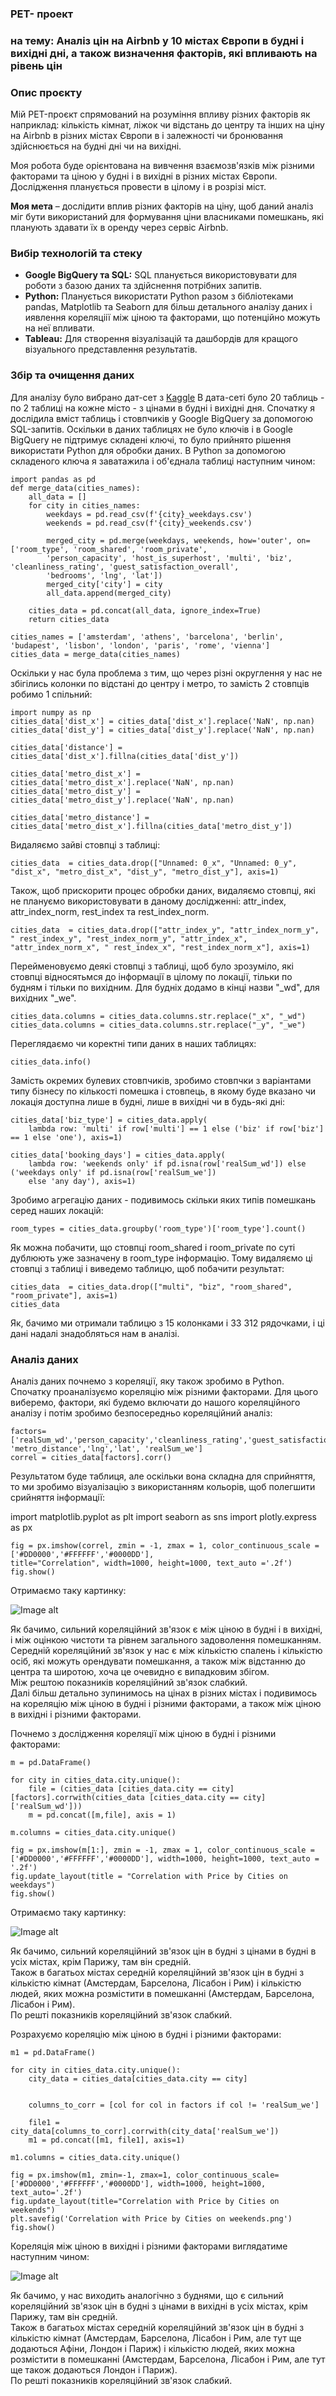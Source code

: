 ### PET- проект  
### на тему: **Аналіз цін на Airbnb у 10 містах Європи в будні і вихідні дні, а також визначення факторів, які впливають на рівень цін**  


### **Опис проєкту**  

Мій PET-проєкт спрямований на розуміння впливу  різних факторів як наприклад: кількість кімнат, ліжок чи відстань до центру та інших на ціну на Airbnb в різних містах Європи в і залежності чи бронювання здійснюється на будні дні чи на вихідні.  

Моя робота буде орієнтована на вивчення взаємозв'язків  між різними факторами та ціною у будні і в вихідні в різних містах Європи. Дослідження планується провести в цілому і в розрізі міст.  

**Моя мета** – дослідити вплив різних факторів на ціну, щоб даний аналіз міг бути використаний для формування ціни власниками помешкань, які планують здавати їх в оренду через сервіс Airbnb.  

### **Вибір технологій та стеку**
* **Google BigQuery та SQL:** SQL планується використовувати для роботи з базою даних та здійснення потрібних запитів.
* **Python:** Планується використати Python разом з бібліотеками pandas, Matplotlib та Seaborn для більш детального аналізу даних і иявлення кореляціії між ціною та факторами, що потенційно можуть на неї впливати.
* **Tableau:** Для створення візуалізацій та дашбордів для кращого візуального представлення результатів.

### **Збір та очищення даних**  
Для аналізу було вибрано дат-сет з [Kaggle](https://www.kaggle.com/datasets/thedevastator/airbnb-prices-in-european-cities/data) В дата-сеті було 20 таблиць - по 2 таблиці на кожне місто - з цінами в будні і вихідні дня. Спочатку я дослідила вміст таблиць і стовпчиків у  Google BigQuery за допомогою SQL-запитів. Оскільки в даних таблицях не було ключів і в Google BigQuery не підтримує складені ключі, то було прийнято рішення використати Python для обробки даних. В Python за допомогою складеного ключа я заватажила і об'єднала таблиці наступним чином:  

```
import pandas as pd
def merge_data(cities_names):
    all_data = []
    for city in cities_names:
        weekdays = pd.read_csv(f'{city}_weekdays.csv') 
        weekends = pd.read_csv(f'{city}_weekends.csv') 
        
        merged_city = pd.merge(weekdays, weekends, how='outer', on=['room_type', 'room_shared', 'room_private',
        'person_capacity', 'host_is_superhost', 'multi', 'biz', 'cleanliness_rating', 'guest_satisfaction_overall',
        'bedrooms', 'lng', 'lat'])
        merged_city['city'] = city
        all_data.append(merged_city)
    
    cities_data = pd.concat(all_data, ignore_index=True)
    return cities_data

cities_names = ['amsterdam', 'athens', 'barcelona', 'berlin', 'budapest', 'lisbon', 'london', 'paris', 'rome', 'vienna']
cities_data = merge_data(cities_names)
```

Оскільки у нас була проблема з тим, що через різні округлення у нас не збігілись колонки по відстані до центру і метро, то замість 2 стовпців робимо 1 спільний:

```
import numpy as np
cities_data['dist_x'] = cities_data['dist_x'].replace('NaN', np.nan)
cities_data['dist_y'] = cities_data['dist_y'].replace('NaN', np.nan)

cities_data['distance'] = cities_data['dist_x'].fillna(cities_data['dist_y'])

cities_data['metro_dist_x'] = cities_data['metro_dist_x'].replace('NaN', np.nan)
cities_data['metro_dist_y'] = cities_data['metro_dist_y'].replace('NaN', np.nan)

cities_data['metro_distance'] = cities_data['metro_dist_x'].fillna(cities_data['metro_dist_y'])
```

Видаляємо зайві стовпці з таблиці:

```
cities_data  = cities_data.drop(["Unnamed: 0_x", "Unnamed: 0_y", "dist_x", "metro_dist_x", "dist_y", "metro_dist_y"], axis=1)
```

Також, щоб прискорити процес обробки даних, видаляємо стовпці, які не плануємо використовувати в даному дослідженні: attr_index, attr_index_norm, rest_index та rest_index_norm.

```
cities_data  = cities_data.drop(["attr_index_y", "attr_index_norm_y", " rest_index_y", "rest_index_norm_y", "attr_index_x",
"attr_index_norm_x", " rest_index_x", "rest_index_norm_x"], axis=1)
```

Перейменовуємо деякі стовпці з таблиці, щоб було зрозуміло, які стовпці відносятьмся до інформації в цілому по локації, тільки по будням і тільки по вихідним.
Для будніх додамо в кінці назви "_wd", для вихідних "_we".

```
cities_data.columns = cities_data.columns.str.replace("_x", "_wd")
cities_data.columns = cities_data.columns.str.replace("_y", "_we")
```

Переглядаємо чи коректні типи даних в наших таблицях:

```
cities_data.info()
```

Замість окремих булевих стовпчиків, зробимо стовпчки з варіантами типу бізнесу по кількості помешка і стовпець, в якому буде вказано чи локація доступна лише в будні, лише в вихідні чи в будь-які дні:

```
cities_data['biz_type'] = cities_data.apply(    
    lambda row: 'multi' if row['multi'] == 1 else ('biz' if row['biz'] == 1 else 'one'), axis=1)

cities_data['booking_days'] = cities_data.apply(    
    lambda row: 'weekends only' if pd.isna(row['realSum_wd']) else ('weekdays only' if pd.isna(row['realSum_we'])
    else 'any day'), axis=1)
```

Зробимо агрегацію даних - подивимось скільки яких типів помешкань серед наших локацій:

```
room_types = cities_data.groupby('room_type')['room_type'].count()
```

Як можна побачити, що стовпці  room_shared і  room_private по суті дублюють уже зазначену в room_type інформацію. Тому видаляємо ці стовпці з таблиці і виведемо таблицю, щоб побачити результат:

```
cities_data  = cities_data.drop(["multi", "biz", "room_shared", "room_private"], axis=1)
cities_data
```

Як, бачимо ми отримали таблицю з 15 колонками і 33 312 рядочками, і ці дані надалі знадобляться нам в аналізі.

### **Аналіз даних**  
Аналіз даних почнемо з кореляції, яку також зробимо в Python.  
Спочатку проаналізуємо кореляцію між різними факторами. Для цього виберемо, фактори, які будемо включати до нашого кореляційного аналізу і потім зробимо безпосередньо кореляційний аналіз:

```
factors=['realSum_wd','person_capacity','cleanliness_rating','guest_satisfaction_overall','bedrooms','distance',
'metro_distance','lng','lat', 'realSum_we']
correl = cities_data[factors].corr()
```

Результатом буде таблиця, але оскільки вона складна для сприйняття, то ми зробимо візуалізацію з використанням кольорів, щоб полегшити срийняття інформації:

import matplotlib.pyplot as plt
import seaborn as sns
import plotly.express as px

```
fig = px.imshow(correl, zmin = -1, zmax = 1, color_continuous_scale = ['#DD0000','#FFFFFF','#0000DD'],
title="Correlation", width=1000, height=1000, text_auto ='.2f')
fig.show()
```

Отримаємо таку картинку:

![Image alt](3_Correlation.png)

Як бачимо, сильний кореляційний зв'язок є між ціною в будні і в вихідні, і між оцінкою чистоти та рівнем загального задоволення помешканням.  
Середній кореляційний зв'язок у нас є між кількістю спалень і кількістю осіб, які можуть орендувати помешкання, а також між відстанню до центра та широтою, хоча це очевидно є випадковим збігом.  
Між рештою показників кореляційний зв'язок слабкий.  
Далі більш детально зупинимось на цінах в різних містах і подивимось на кореляцію між ціною в будні і різними факторами, а також між ціною в вихідні і різними факторами.  

Почнемо з дослідження кореляції між ціною в будні і різними факторами:

```
m = pd.DataFrame()

for city in cities_data.city.unique():
    file = (cities_data [cities_data.city == city][factors].corrwith(cities_data [cities_data.city == city]['realSum_wd']))
    m = pd.concat([m,file], axis = 1)

m.columns = cities_data.city.unique()

fig = px.imshow(m[1:], zmin = -1, zmax = 1, color_continuous_scale = ['#DD0000','#FFFFFF','#0000DD'], width=1000, height=1000, text_auto = '.2f')
fig.update_layout(title = "Correlation with Price by Cities on weekdays")
fig.show()
```

Отримаємо таку картинку:  

![Image alt](4_Correlation_with_Price_by_Cities_on_weekdays.png)

Як бачимо, сильний кореляційний зв'язок цін в будні з цінами в будні в усіх містах, крім Парижу, там він средній.  
Також в багатьох містах середній кореляційний зв'язок цін в будні з кількістю кімнат (Амстердам, Барселона, Лісабон і Рим) і кількістю людей, яких можна розмістити в помешканні (Амстердам, Барселона, Лісабон і Рим).  
По решті показників кореляційний зв'язок слабкий.  

Розрахуємо кореляцію між ціною в будні і різними факторами:  

```
m1 = pd.DataFrame()

for city in cities_data.city.unique():
    city_data = cities_data[cities_data.city == city]
    

    columns_to_corr = [col for col in factors if col != 'realSum_we']
    
    file1 = city_data[columns_to_corr].corrwith(city_data['realSum_we'])
    m1 = pd.concat([m1, file1], axis=1)

m1.columns = cities_data.city.unique()

fig = px.imshow(m1, zmin=-1, zmax=1, color_continuous_scale=['#DD0000','#FFFFFF','#0000DD'], width=1000, height=1000, text_auto='.2f')
fig.update_layout(title="Correlation with Price by Cities on weekends")
plt.savefig('Correlation with Price by Cities on weekends.png')
fig.show()
```

Кореляція між ціною в вихідні і різними факторами виглядатиме наступним чином:

![Image alt](5_Correlation_with_Price_by_Cities_on_weekends.png)

Як бачимо, у нас виходить аналогічно з буднями, що є сильний кореляційний зв'язок цін в будні з цінами в вихідні в усіх містах, крім Парижу, там він средній.  
Також в багатьох містах середній  кореляційний зв'язок цін в будні з кількістю кімнат (Амстердам, Барселона, Лісабон і Рим, але тут ще додаються Афіни, Лондон і Париж) і кількістю людей, яких можна розмістити в помешканні (Амстердам, Барселона, Лісабон і Рим, але тут ще також додаються Лондон і Париж).  
По решті показників кореляційний зв'язок слабкий.  

